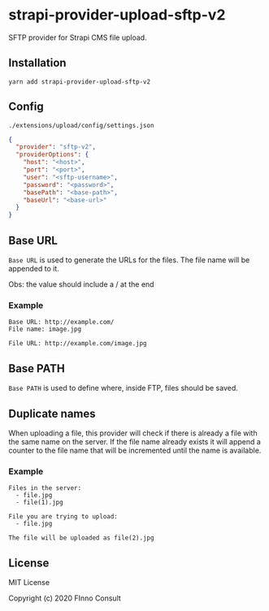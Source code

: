 # strapi-provider-upload-sftp-v2

SFTP provider for Strapi CMS file upload.

## Installation

```
yarn add strapi-provider-upload-sftp-v2
```

## Config

`./extensions/upload/config/settings.json`

```json
{
  "provider": "sftp-v2",
  "providerOptions": {
    "host": "<host>",
    "port": "<port>",
    "user": "<sftp-username>",
    "password": "<password>",
    "basePath": "<base-path>",
    "baseUrl": "<base-url>"
  }
}
```

## Base URL
`Base URL` is used to generate the URLs for the files. The file name will be appended to it.

Obs: the value should include a / at the end

### Example
```
Base URL: http://example.com/
File name: image.jpg

File URL: http://example.com/image.jpg
```

## Base PATH
`Base PATH` is used to define where, inside FTP, files should be saved.

## Duplicate names
When uploading a file, this provider will check if there is already a file with the same name on the server. If the file name already exists it will append a counter to the file name that will be incremented until the name is available.

### Example
```
Files in the server:
  - file.jpg
  - file(1).jpg

File you are trying to upload:
  - file.jpg

The file will be uploaded as file(2).jpg
```

## License

MIT License

Copyright (c) 2020 FInno Consult
